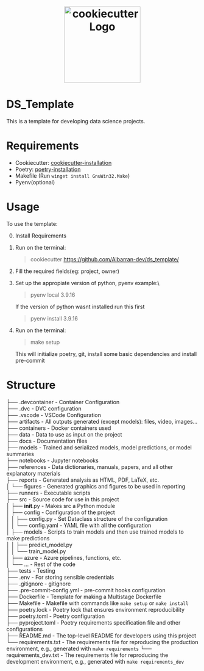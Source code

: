 <h1 align="center">
    <img alt="cookiecutter Logo" width="200px" src="https://raw.githubusercontent.com/cookiecutter/cookiecutter/3ac078356adf5a1a72042dfe72ebfa4a9cd5ef38/logo/cookiecutter_medium.png">
</h1>

<div align="center">  
</div>

# DS_Template
This is a template for developing data science projects.  

# Requirements
* Cookiecutter: [cookiecutter-installation](https://cookiecutter.readthedocs.io/en/stable/installation.html)
* Poetry: [poetry-installation](https://python-poetry.org/docs/#installation)  
* Makefile (Run `winget install GnuWin32.Make`)
* Pyenv(optional)
# Usage
To use the template:  

0. Install Requirements  
1. Run on the terminal:  
   > cookiecutter https://github.com/Albarran-dev/ds_template/

2. Fill the required fields(eg: project, owner)
3. Set up the appropiate version of python, pyenv example:\
    > pyenv local 3.9.16  

   If the version of python wasnt installed run this first
   > pyenv install 3.9.16  
4. Run on the terminal:  
   > make setup  

   This will initialize poetry, git, install some basic dependencies and install pre-commit




   

# Structure

├── .devcontainer       - Container Configuration  
├── .dvc                - DVC configuration  
├── .vscode             - VSCode Configuration  
├── artifacts           - All outputs generated (except models): files, video, images...  
├── containers          - Docker containers used  
├── data                - Data to use as input on the project  
├── docs                - Documentation files  
├── models              - Trained and serialized models, model predictions, or model summaries  
├── notebooks           - Jupyter notebooks  
├── references          - Data dictionaries, manuals, papers, and all other explanatory materials  
├── reports             - Generated analysis as HTML, PDF, LaTeX, etc.  
│   └── figures         - Generated graphics and figures to be used in reporting  
├── runners             - Executable scripts  
├── src                 - Source code for use in this project  
│   ├── __init__.py     - Makes src a Python module  
│   ├── config          - Configuration of the project  
│   │   ├── config.py   - Set Dataclass structure of the configuration  
│   │   └── config.yaml - YAML file with all the configuration  
│   ├── models          - Scripts to train models and then use trained models to make predictions  
│   │   ├── predict_model.py  
│   │   └── train_model.py  
│   ├── azure           - Azure pipelines, functions, etc.  
│   └── ...             - Rest of the code  
├── tests               - Testing  
├── .env                - For storing sensible credentials  
├── .gitignore          - gitignore  
├── .pre-commit-config.yml - pre-commit hooks configuration  
├── Dockerfile          - Template for making a Multistage Dockerfile  
├── Makefile            - Makefile with commands like `make setup` or `make install`  
├── poetry.lock         - Poetry lock that ensures environment reproducibility  
├── poetry.toml         - Poetry configuration  
├── pyproject.toml      - Poetry requirements specification file and other configurations  
├── README.md           - The top-level README for developers using this project  
└── requirements.txt    - The requirements file for reproducing the production environment, e.g., generated with `make requirements`
└── requirements_dev.txt    - The requirements file for reproducing the development environment, e.g., generated with `make requirements_dev`
